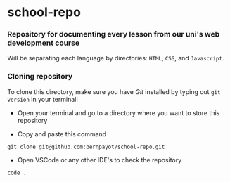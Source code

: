 # school-repo



### Repository for documenting every lesson from our uni's web development course

Will be separating each language by directories: `HTML`, `CSS`, and `Javascript`.

### Cloning repository

To clone this directory, make sure you have *Git* installed by typing out `git version` in your terminal!

* Open your terminal and go to a directory where you want to store this repository

* Copy and paste this command

```
git clone git@github.com:bernpayot/school-repo.git
```

* Open VSCode or any other IDE's to check the repository

```
code .
```
